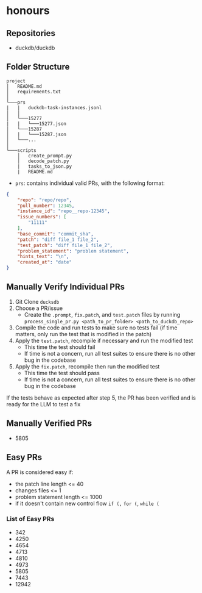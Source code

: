 # honours

## Repositories

- duckdb/duckdb

## Folder Structure

```none
project
│   README.md
│   requirements.txt  
│
└───prs
|   |   duckdb-task-instances.jsonl
│   │
│   └───15277
|   |   └───15277.json
│   └───15287
│   |   └───15287.json
│   └───...
│   
└───scripts
    │   create_prompt.py
    │   decode_patch.py
    |   tasks_to_json.py
    |   README.md
```

- `prs`: contains individual valid PRs, with the following format:

```json
{
    "repo": "repo/repo",
    "pull_number": 12345,
    "instance_id": "repo__repo-12345",
    "issue_numbers": [
        "11111"
    ],
    "base_commit": "commit_sha",
    "patch": "diff file_1 file_2",
    "test_patch": "diff file_1 file_2",
    "problem_statement": "problem statement",
    "hints_text": "\n",
    "created_at": "date"
}
```

## Manually Verify Individual PRs

1. Git Clone `ducksdb`
2. Choose a PR/issue
    - Create the `.prompt`, `fix.patch`, and `test.patch` files by running `process_single_pr.py <path_to_pr_folder> <path_to_duckdb_repo>`
3. Compile the code and run tests to make sure no tests fail (if time matters, only run the test that is modified in the patch)
4. Apply the `test.patch`, recompile if necessary and run the modified test
    - This time the test should fail
    - If time is not a concern, run all test suites to ensure there is no other bug in the codebase
5. Apply the `fix.patch`, recompile then run the modified test
    - This time the test should pass
    - If time is not a concern, run all test suites to ensure there is no other bug in the codebase

If the tests behave as expected after step 5, the PR has been verified and is ready for the LLM to test a fix


## Manually Verified PRs

- 5805


## Easy PRs

A PR is considered easy if:

- the patch line length <= 40
- changes files <= 1
- problem statement length <= 1000
- if it doesn't contain new control flow `if (,` `for (`, `while (`

### List of Easy PRs

- 342
- 4250
- 4654
- 4713
- 4810
- 4973
- 5805
- 7443
- 12942


